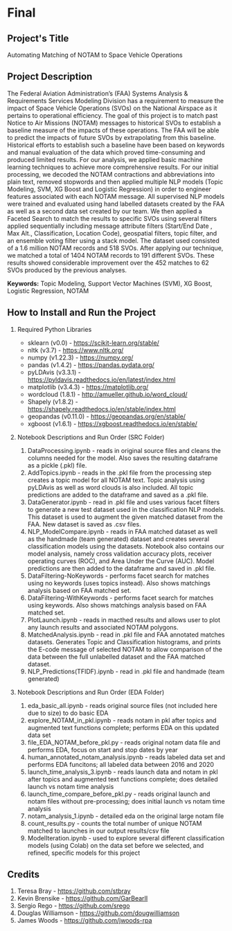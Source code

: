 # Final

<h2> Project's Title </h2>

Automating Matching of NOTAM to Space Vehicle Operations

<h2> Project Description </h2> 

The Federal Aviation Administration’s (FAA) Systems Analysis & Requirements Services Modeling Division has a requirement to measure the impact of Space Vehicle Operations (SVOs) on the National Airspace as it pertains to operational efficiency.  The goal of this project is to match past Notice to Air Missions (NOTAM) messages to historical SVOs to establish a baseline measure of the impacts of these operations.  The FAA will be able to predict the impacts of future SVOs by extrapolating from this baseline.  Historical efforts to establish such a baseline have been based on keywords and manual evaluation of the data which proved time-consuming and produced limited results. For our analysis, we applied basic machine learning techniques to achieve more comprehensive results.  For our initial processing, we decoded the NOTAM contractions and abbreviations into plain text, removed stopwords and then applied multiple NLP models (Topic Modeling, SVM, XG Boost and Logistic Regression) in order to engineer features associated with each NOTAM message.  All supervised NLP models were trained and evaluated using hand labelled datasets created by the FAA as well as a second data set created by our team. We then applied a Faceted Search to match the results to specific SVOs using several filters applied sequentially including message attribute filters (Start/End Date , Max Alt., Classification, Location Code), geospatial filters, topic filter, and an ensemble voting filter using a stack model.  The dataset used consisted of a 1.6 million NOTAM records and 518 SVOs.  After applying our technique, we matched a total of 1404 NOTAM records to 191 different SVOs.  These results showed considerable improvement over the 452 matches to 62 SVOs produced by the previous analyses.

**Keywords:** Topic Modeling, Support Vector Machines (SVM), XG Boost, Logistic Regression, NOTAM

<h2> How to Install and Run the Project </h2> 

1. Required Python Libraries
    - sklearn (v0.0) - https://scikit-learn.org/stable/ 
    - nltk (v3.7) - https://www.nltk.org/
    - numpy (v1.22.3) - https://numpy.org/
    - pandas (v1.4.2) - https://pandas.pydata.org/
    - pyLDAvis (v3.3.1) - https://pyldavis.readthedocs.io/en/latest/index.html
    - matplotlib (v3.4.3) - https://matplotlib.org/
    - wordcloud (1.8.1) - http://amueller.github.io/word_cloud/
    - Shapely (v1.8.2) - https://shapely.readthedocs.io/en/stable/index.html
    - geopandas (v0.11.0) - https://geopandas.org/en/stable/
    - xgboost (v1.6.1) - https://xgboost.readthedocs.io/en/stable/
    
2. Notebook Descriptions and Run Order (SRC Folder)
    1. DataProcessing.ipynb - reads in original source files and cleans the columns needed for the model.  Also saves the resulting dataframe as a pickle (.pkl) file.
    2. AddTopics.ipynb - reads in the .pkl file from the processing step creates a topic model for all NOTAM text.  Topic analysis using pyLDAvis as well as word clouds is also included.  All topic predictions are added to the dataframe and saved as a .pkl file.
    3. DataGenerator.ipynb - read in .pkl file and uses various facet filters to generate a new test dataset used in the classification NLP models.  This dataset is used to augment the given matched dataset from the FAA.  New dataset is saved as .csv files.
    4. NLP_ModelCompare.ipynb - reads in FAA matched dataset as well as the handmade (team generated) dataset and creates several classification models using the datasets.  Notebook also contains our model analysis, namely cross validation accuracy plots, receiver operating curves (ROC), and Area Under the Curve (AUC).  Model predictions are then added to the dataframe and saved in .pkl file.
    5. DataFiltering-NoKeywords - performs facet search for matches using no keywords (uses topics instead).  Also shows matchings analysis based on FAA matched set.
    6. DataFiltering-WithKeywords - performs facet search for matches using keywords.  Also shows matchings analysis based on FAA matched set.
    7. PlotLaunch.ipynb - reads in macthed results and allows user to plot any launch results and associated NOTAM polygons.
    8. MatchedAnalysis.ipynb - read in .pkl file and FAA annotated matches datasets. Generates Topic and Classification histograms, and prints the E-code message of selected NOTAM to allow comparison of the data between the full unlabelled dataset and the FAA matched dataset.
    9. NLP_Predictions(TFIDF).ipynb - read in .pkl file and handmade (team generated) 

3.  Notebook Descriptions and Run Order (EDA Folder)
    1. eda_basic_all.ipynb - reads original source files (not included here due to size) to do basic EDA
    2. explore_NOTAM_in_pkl.ipynb - reads notam in pkl after topics and augmented text functions complete; performs EDA on this updated data set
    3. file_EDA_NOTAM_before_pkl.py - reads original notam data file and performs EDA, focus on start and stop dates by year
    4. human_annotated_notam_analysis.ipynb - reads labeled data set and performs EDA funcitons; all labeled data between 2016 and 2020
    5. launch_time_analysis_3.ipynb - reads launch data and notam in pkl after topics and augmented text functions complete; does detailed launch vs notam time analysis
    6. launch_time_compare_before_pkl.py - reads original launch and notam files without pre-processing; does initial launch vs notam time analysis
    7. notam_analysis_1.ipynb - detailed eda on the original large notam file
    8. count_results.py - counts the total number of unique NOTAM matched to launches in our output results/csv file
    9. ModelIteration.ipynb - used to explore several different classification models (using Colab) on the data set before we selected, and refined, specific models for this project

<h2> Credits </h2> 

   1. Teresa Bray - https://github.com/stbray
   2. Kevin Brensike - https://github.com/GarBearII
   3. Sergio Rego - https://github.com/srego
   4. Douglas Williamson - https://github.com/dougwilliamson
   5. James Woods - https://github.com/jwoods-rpa
